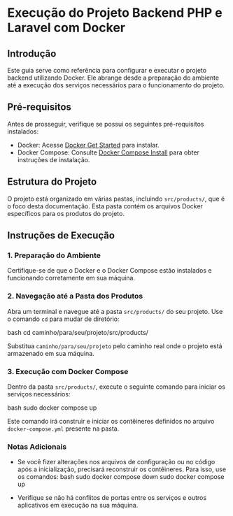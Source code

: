 # Execução do Projeto Backend PHP e Laravel com Docker

## Introdução

Este guia serve como referência para configurar e executar o projeto backend utilizando Docker. Ele abrange desde a preparação do ambiente até a execução dos serviços necessários para o funcionamento do projeto.

## Pré-requisitos

Antes de prosseguir, verifique se possui os seguintes pré-requisitos instalados:

- Docker: Acesse [Docker Get Started](https://www.docker.com/get-started) para instalar.
- Docker Compose: Consulte [Docker Compose Install](https://docs.docker.com/compose/install/) para obter instruções de instalação.

## Estrutura do Projeto

O projeto está organizado em várias pastas, incluindo `src/products/`, que é o foco desta documentação. Esta pasta contém os arquivos Docker específicos para os produtos do projeto.

## Instruções de Execução

### 1. Preparação do Ambiente

Certifique-se de que o Docker e o Docker Compose estão instalados e funcionando corretamente em sua máquina.

### 2. Navegação até a Pasta dos Produtos

Abra um terminal e navegue até a pasta `src/products/` do seu projeto. Use o comando `cd` para mudar de diretório:

bash cd caminho/para/seu/projeto/src/products/


Substitua `caminho/para/seu/projeto` pelo caminho real onde o projeto está armazenado em sua máquina.

### 3. Execução com Docker Compose

Dentro da pasta `src/products/`, execute o seguinte comando para iniciar os serviços necessários:

bash sudo docker compose up


Este comando irá construir e iniciar os contêineres definidos no arquivo `docker-compose.yml` presente na pasta.

### Notas Adicionais

- Se você fizer alterações nos arquivos de configuração ou no código após a inicialização, precisará reconstruir os contêineres. Para isso, use os comandos:
bash sudo docker compose down sudo docker compose up

- Verifique se não há conflitos de portas entre os serviços e outros aplicativos em execução na sua máquina.
